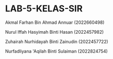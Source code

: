 # LAB-5-KELAS-SIR
Akmal Farhan Bin Ahmad Annuar (2022660498)

Nurul Iffah Hasyimah Binti Hasan (2022457982)

Zuhairah Nurhidayah Binti Zainudin (2022457722) 

Nurfadliyana 'Aqilah Binti Sulaiman (2022824754)  
